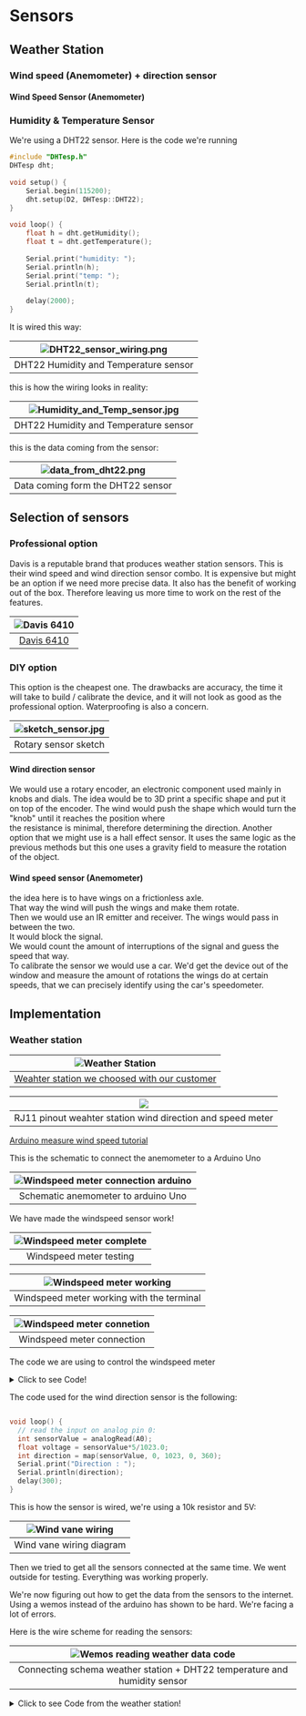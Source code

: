 # Sensors

## Weather Station

### Wind speed (Anemometer) + direction sensor

#### Wind Speed Sensor (Anemometer)

### Humidity & Temperature Sensor

We're using a DHT22 sensor.
Here is the code we're running
```cpp
#include "DHTesp.h"
DHTesp dht;
 
void setup() {
    Serial.begin(115200);
    dht.setup(D2, DHTesp::DHT22);
}
 
void loop() {
    float h = dht.getHumidity();
    float t = dht.getTemperature();
 
    Serial.print("humidity: ");
    Serial.println(h);
    Serial.print("temp: ");
    Serial.println(t);
 
    delay(2000);
}

```
It is wired this way:

|![DHT22_sensor_wiring.png](DHT22_sensor_wiring.png)|
| :-:|
|DHT22 Humidity and Temperature sensor|




this is how the wiring looks in reality:


|![Humidity_and_Temp_sensor.jpg](Humidity_and_Temp_sensor.jpg)|
| :-:|
|DHT22 Humidity and Temperature sensor|


this is the data coming from the sensor:

|![data_from_dht22.png](data_from_dht22.png)|
| :-:|
|Data coming form the DHT22 sensor|

## Selection of sensors

### Professional option

Davis is a reputable brand that produces weather station sensors.
This is their wind speed and wind direction sensor combo. It is expensive but might be an option if we need more precise data.
It also has the benefit of working out of the box. Therefore leaving us more time to work on the rest of the features.
<center>


|![Davis 6410](6410.jpg)|
| :-:|
|[Davis 6410](https://www.davis-europe.nl/product/davis-6410-anemometer-for-vantage-pro2-vantage-pro/)|


</center>

### DIY option

This option is the cheapest one.  The drawbacks are accuracy, the time it will take to build / calibrate the device, and it will not look as good as the professional option. Waterproofing is also a concern.

<center>


|![sketch_sensor.jpg](sketch_sensor.jpg)|
| :-:|
|Rotary sensor sketch|


</center>



#### Wind direction sensor

We would use a rotary encoder, an electronic component used mainly in knobs and dials. The idea would be 
to 3D print a specific shape and put it on top of the encoder.
The wind would push the shape which would turn the "knob" until it reaches the position where   
the resistance is minimal, therefore determining the direction.
Another option that we might use is a hall effect sensor. It uses the same logic as the previous methods
but this one uses a gravity field to measure the rotation of the object. 



#### Wind speed sensor (Anemometer)

the idea here is to have wings on a frictionless axle.  
That way the wind will push the wings and make them rotate.  
Then we would use an IR emitter and receiver. The wings would pass in between the two.  
It would block the  signal.  
We would count the amount of interruptions of the signal and guess the speed that way.   
To calibrate the sensor we would use a car. We'd get the device out of the window and measure the amount of rotations the wings do at certain speeds, that we can precisely identify using the car's speedometer.

## Implementation

### Weather station

|![Weather Station](weather_station_we_choosed_with_customer.png)|
| :-:|
|[Weahter station we choosed with our customer](https://www.robotshop.com/nl/nl/sparkfun-weermeterset.html)|

| ![](Weather_station_connector_rj11.jpg)|
| :-------------------------------------------------------: |
|RJ11 pinout weahter station wind direction and speed meter|

[Arduino measure wind speed tutorial](https://www.aeq-web.com/arduino-anemometer-wind-sensor/?lang=en)

This is the schematic to connect the anemometer to a Arduino Uno

| ![Windspeed meter connection arduino](Anemometer_connection_arduino.png) |
| :----------------------------------------------------------------------: |
|                   Schematic anemometer to arduino Uno                    |

We have made the windspeed sensor work!


| ![Windspeed meter complete](IMG_20220518_121711.jpg) |
| :--------------------------------------------------: |
|               Windspeed meter testing                |


| ![Windspeed meter working](IMG_20220518_121700.jpg) |
| :-------------------------------------------------: |
|      Windspeed meter working with the terminal      |


| ![Windspeed meter connetion](IMG_20220518_121705.jpg) |
| :---------------------------------------------------: |
|              Windspeed meter connection               |


The code we are using to control the windspeed meter

<details>
  <summary>Click to see Code!</summary>

```cpp
const int RecordTime = 3; //Define Measuring Time (Seconds)
const int SensorPin = 3;  //Define Interrupt Pin (2 or 3 @ Arduino Uno)

int InterruptCounter;
float WindSpeed;

void setup()
{
  Serial.begin(9600);
}

void loop() {
  meassure();
  Serial.print("Wind Speed: ");
  Serial.print(WindSpeed);       //Speed in km/h
  Serial.print(" km/h - ");
  Serial.print(WindSpeed / 3.6); //Speed in m/s
  Serial.println(" m/s");
}

void meassure() {
  InterruptCounter = 0;
  attachInterrupt(digitalPinToInterrupt(SensorPin), countup, RISING);
  delay(1000 * RecordTime);
  detachInterrupt(digitalPinToInterrupt(SensorPin));
  WindSpeed = (float)InterruptCounter / (float)RecordTime * 2.4;
}

void countup() {
  InterruptCounter++;
}
```


</details>


The code used for the wind direction sensor is the following:
```cpp

void loop() {
  // read the input on analog pin 0:
  int sensorValue = analogRead(A0);
  float voltage = sensorValue*5/1023.0;
  int direction = map(sensorValue, 0, 1023, 0, 360);
  Serial.print("Direction : ");
  Serial.println(direction);
  delay(300); 
}

```

This is how the sensor is wired, we're using a 10k resistor and 5V:


| ![Wind vane wiring](wind_vane_wiring.png) |
| :---------------------------------------: |
|         Wind vane wiring diagram          |

Then we tried to get all the sensors connected at the same time. We went outside for testing. Everything was working properly.

We're now figuring out how to get the data from the sensors to the internet. Using a wemos instead of the arduino has shown to be hard. We're facing a lot of errors.


Here is the wire scheme for reading the sensors:

|           ![Wemos reading weather data code](Fritzing%20wemos.png)           |
|:-------------------------------------------------------------------------:|
| Connecting schema weather station + DHT22 temperature and humidity sensor |


<details>
  <summary>Click to see Code from the weather station!</summary>

```cpp
#include "DHT.h"
#include <PubSubClient.h>
#include <ESP8266WiFi.h>
#include <DNSServer.h>
#include <ESP8266WebServer.h>
#include <ESP8266HTTPClient.h>
#include <ArduinoJson.h>

#define INTERVAL 30                                                 // Intervall of sending in seconds
// DHT
#define DHTPIN 4                                                    // DHT pin
#define DHTTYPE DHT22
//info config
//weather sensors

const byte   interruptPin = D8; // Or other pins that support an interrupt
unsigned int Debounce_Timer, Current_Event_Time, Last_Event_Time, Event_Counter;
float        WindSpeed;

const byte windSpeedPin = D8;
const byte windDirPin = A0;
// Initialize DHT sensor.
DHT dht(DHTPIN, DHTTYPE);

int status = WL_IDLE_STATUS;
unsigned int windcnt = 0;
unsigned int raincnt = 0;
unsigned long lastSend;

const char* ssid = "Ziggo_ittdesk";
const char* password = "dekey2017";

void setup_wifi() {
  // Connect WiFi
  Serial.print("Connecting to ");
  Serial.println(ssid);
  WiFi.hostname("Name");
  WiFi.begin(ssid, password);
 
  while (WiFi.status() != WL_CONNECTED) {
    delay(500);
    Serial.print("-");
    Serial.flush();
  }
  Serial.println("");
  Serial.println("WiFi connected");
 
  // Print the IP address
  Serial.print("IP address: ");
  Serial.println(WiFi.localIP());
}

//////////////// SETUP //////////////////////////////////////////////
void setup() {
  Serial.begin(115200);
  // pin for Wind speed
  pinMode(windSpeedPin, INPUT_PULLUP);
  noInterrupts();
  attachInterrupt(digitalPinToInterrupt(windSpeedPin), cntWindSpeed, RISING);
  timer0_isr_init();                             // Initialise Timer-0
  timer0_attachInterrupt(Timer_ISR);             // Goto the Timer_ISR function when an interrupt occurs
  timer0_write(ESP.getCycleCount() + 80000000L);
  pinMode(windDirPin, INPUT);
  interrupts();

  dht.begin();
  setup_wifi();
  delay(10);

  // send device attributes

  // Prepare a JSON payload string
  //     String payload = "{";
  //     payload += "\"Device\":"; payload += device_model; payload += ",";
  //     payload += "\"Firmware\":"; payload += software_version; payload += ",";
  //     payload += "\"Sensors\":"; payload += "DHT22 - Wind Speed";
  //     payload += "}";

}

//////////////// LOOP //////////////////////////////////////////////
void loop() {
  getAndSendTemperatureAndHumidityData();
  delay(1000);
}

//////////////// Functions //////////////////////////////////////////

void setup_wifi() {
  // Connect WiFi
  Serial.print("Connecting to ");
  Serial.println(ssid);
  WiFi.hostname("Name");
  WiFi.begin(ssid, password);
 
  while (WiFi.status() != WL_CONNECTED) {
    delay(500);
    Serial.print("-");
    Serial.flush();
  }
  Serial.println("");
  Serial.println("WiFi connected");
 
  // Print the IP address
  Serial.print("IP address: ");
  Serial.println(WiFi.localIP());
}

void httpPOSTRequest(const char* serverName, char* httpRequestData){
  WiFiClient client;
  HTTPClient http;
  http.useHTTP10(true);
  http.begin(client, serverName);
    // Specify content-type header
  http.addHeader("Content-Type", "application/x-www-form-urlencoded");
  // Data to send with HTTP POST
  http.addHeader("Content-Type", "application/json");
  int httpResponseCode = http.POST(httpRequestData);
  //int httpResponseCode = http.POST("{\"api_key\":\"tPmAT5Ab3j7F9\",\"sensor\":\"BME280\",\"value1\":\"24.25\",\"value2\":\"49.54\",\"value3\":\"1005.14\"}");
  
  Serial.print("HTTP Response code: ");
  Serial.println(httpResponseCode);
  http.end();
}

void getAndSendTemperatureAndHumidityData()
{
  Serial.println("Collecting Weather data.");

  // Reading temperature or humidity takes about 250 milliseconds!
  float h = dht.readHumidity();
  // Read temperature as Celsius (the default)
  float t = dht.readTemperature();

  // Check if any reads failed and exit early (to try again).
  if (false) {
    Serial.println("Failed to read from DHT sensor!");
    delay(1000);
    lastSend = millis() - INTERVAL * 1000;
    return;
  }

  //Calculate Wind Speed (klicks/interval * 2,4 kmh)
  float ws = WindSpeed;
  windcnt = 0;
  //Calculate Rain
  float r = (raincnt / 2) * 0.2794;
  raincnt = 0;
  // get wind direction
  float dirpin = analogRead(windDirPin) * (3.3 / 1023.0);
  String wd = "other";

  if (dirpin > 2.60 &&  dirpin < 2.70 ) {
    wd = "N";
  }
  if (dirpin > 1.60 &&  dirpin < 1.70 ) {
    wd = "NE";
  }
  if (dirpin > 0.30 &&  dirpin < 0.40 ) {
    wd = "E";
  }
  if (dirpin > 0.60 &&  dirpin < 0.70 ) {
    wd = "SE";
  }
  if (dirpin > 0.96 &&  dirpin < 1.06 ) {
    wd = "S";
  }
  if (dirpin > 2.10 &&  dirpin < 2.20 ) {
    wd = "SW";
  }
  if (dirpin > 3.15 &&  dirpin < 3.25 ) {
    wd = "W";
  }
  if (dirpin > 2.95 &&  dirpin < 3.05 ) {
    wd = "NW";
  }

  Serial.print("Humidity: ");
  Serial.print(h);
  Serial.print(" %\t");
  Serial.print("Temperature: ");
  Serial.print(t);
  Serial.print(" *C ");
  Serial.print("Windspeed: ");
  Serial.print(ws);
  Serial.print(" km/h ");
  Serial.print("Wind Direction: ");
  Serial.print(wd);
  Serial.print(" ");
  Serial.print("Rain: ");
  Serial.print(r);
  Serial.print(" mm ");


  String temperature = String(t);
  String humidity = String(h);
  String windspeed = String(ws);
  String winddir = String(wd);
  String rain = String(r);

  // Just debug messages
  Serial.print( "Sending Data : [" );
  Serial.print( temperature ); Serial.print( "," );
  Serial.print( humidity ); Serial.print( "," );
  Serial.print( windspeed ); Serial.print( "," );
  Serial.print( winddir ); Serial.print( "," );
  Serial.print( rain );
  Serial.print( "]   -> " );

  // Prepare a JSON payload string
  String payload = "{recordedTime: 0999-12-31T23:00:00.000:00";

  payload += "\"temperature\":"; payload += temperature; payload += ",";
  payload += "\"humidity\":"; payload += humidity; payload += ",";
  payload += "\"windSpeed\":"; payload += windspeed; payload += ",";
  payload += "\"windDirection\":"; payload += winddir; payload += ",";
  payload += "}";

  // Send payload
  char attributes[100];
  payload.toCharArray( attributes, 100 );
  //  client.publish( "v1/devices/me/telemetry", attributes );
  //  Serial.println( attributes );
  httpPOSTRequest(localhost:808/TrackTimeRecord/measurement/1, attributes);
  lastSend = millis();
}



ICACHE_RAM_ATTR void  cntWindSpeed(void) {
  if (!(millis() - Debounce_Timer) < 5) {
    Debounce_Timer = millis();                                        // Set debouncer to prevent false triggering
    Event_Counter++;
  }
}
void Timer_ISR (void) {                                                       // Timer reached zero, now re-load it to repeat
  timer0_write(ESP.getCycleCount() + 80000000L);                              // Reset the timer, do this first for timing accuracy
  WindSpeed = Event_Counter * 2.5 / 2;
  Event_Counter = 0;
}


void cntRain() {
  raincnt++;
}
```
</details>
